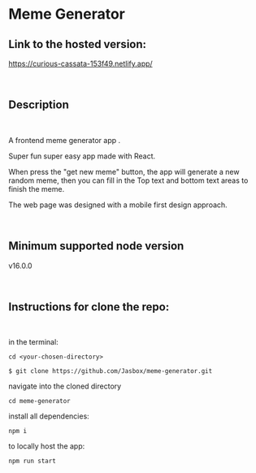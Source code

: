 <!-- @format -->

# Meme Generator  

## Link to the hosted version:

https://curious-cassata-153f49.netlify.app/

<br>



## Description
<br>

A frontend meme generator app . 

Super fun super easy app made with React.

When press the "get new meme" button, the app will generate a new random meme, then you can fill in the Top text and bottom text areas to finish the meme.

The web page was designed with a mobile first design approach. 


<br>



## Minimum supported node version

v16.0.0

<br>

## Instructions for clone the repo:

<br>

in the terminal: 

```
cd <your-chosen-directory>
```


```
$ git clone https://github.com/Jasbox/meme-generator.git
```

navigate into the cloned directory

```
cd meme-generator
```

install all dependencies:
```
npm i
```
to locally host the app:
```
npm run start
```
